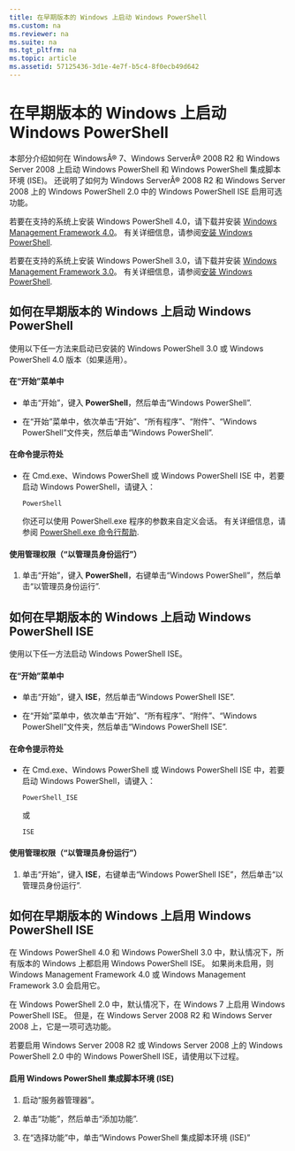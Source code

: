 ```yaml
---
title: 在早期版本的 Windows 上启动 Windows PowerShell
ms.custom: na
ms.reviewer: na
ms.suite: na
ms.tgt_pltfrm: na
ms.topic: article
ms.assetid: 57125436-3d1e-4e7f-b5c4-8f0ecb49d642
---
```

# 在早期版本的 Windows 上启动 Windows PowerShell
本部分介绍如何在 WindowsÂ® 7、Windows ServerÂ® 2008 R2 和 Windows Server 2008 上启动 Windows PowerShell 和 Windows PowerShell 集成脚本环境 (ISE)。 还说明了如何为 Windows ServerÂ® 2008 R2 和 Windows Server 2008 上的 Windows PowerShell 2.0 中的 Windows PowerShell ISE 启用可选功能。

若要在支持的系统上安装 Windows PowerShell 4.0，请下载并安装 [Windows Management Framework 4.0](http://go.microsoft.com/fwlink/?LinkID=293881)。 有关详细信息，请参阅[安装 Windows PowerShell](Installing-Windows-PowerShell.md).

若要在支持的系统上安装 Windows PowerShell 3.0，请下载并安装 [Windows Management Framework 3.0](http://go.microsoft.com/fwlink/?LinkID=240290)。 有关详细信息，请参阅[安装 Windows PowerShell](Installing-Windows-PowerShell.md).

## 如何在早期版本的 Windows 上启动 Windows PowerShell
使用以下任一方法来启动已安装的 Windows PowerShell 3.0 或 Windows PowerShell 4.0 版本（如果适用）。

#### 在“开始”菜单中

-   单击“开始”，键入 **PowerShell**，然后单击“Windows PowerShell”.

-   在“开始”菜单中，依次单击“开始”、“所有程序”、“附件”、“Windows PowerShell”文件夹，然后单击“Windows PowerShell”.

#### 在命令提示符处

-   在 Cmd.exe、Windows PowerShell 或 Windows PowerShell ISE 中，若要启动 Windows PowerShell，请键入：

    ```
    PowerShell
    ```

    你还可以使用 PowerShell.exe 程序的参数来自定义会话。 有关详细信息，请参阅 [PowerShell.exe 命令行帮助](../core-powershell/console/PowerShell.exe-Command-Line-Help.md).

#### 使用管理权限（“以管理员身份运行”）

1.  单击“开始”，键入 **PowerShell**，右键单击“Windows PowerShell”，然后单击“以管理员身份运行”.

## 如何在早期版本的 Windows 上启动 Windows PowerShell ISE
使用以下任一方法启动 Windows PowerShell ISE。

#### 在“开始”菜单中

-   单击“开始”，键入 **ISE**，然后单击“Windows PowerShell ISE”.

-   在“开始”菜单中，依次单击“开始”、“所有程序”、“附件”、“Windows PowerShell”文件夹，然后单击“Windows PowerShell ISE”.

#### 在命令提示符处

-   在 Cmd.exe、Windows PowerShell 或 Windows PowerShell ISE 中，若要启动 Windows PowerShell，请键入：

    ```
    PowerShell_ISE
    ```

    或

    ```
    ISE
    ```

#### 使用管理权限（“以管理员身份运行”）

1.  单击“开始”，键入 **ISE**，右键单击“Windows PowerShell ISE”，然后单击“以管理员身份运行”.

## 如何在早期版本的 Windows 上启用 Windows PowerShell ISE
在 Windows PowerShell 4.0 和 Windows PowerShell 3.0 中，默认情况下，所有版本的 Windows 上都启用 Windows PowerShell ISE。 如果尚未启用，则 Windows Management Framework 4.0 或 Windows Management Framework 3.0 会启用它。

在 Windows PowerShell 2.0 中，默认情况下，在 Windows 7 上启用 Windows PowerShell ISE。 但是，在 Windows Server 2008 R2 和 Windows Server 2008 上，它是一项可选功能。

若要启用 Windows Server 2008 R2 或 Windows Server 2008 上的 Windows PowerShell 2.0 中的 Windows PowerShell ISE，请使用以下过程。

#### 启用 Windows PowerShell 集成脚本环境 (ISE)

1.  启动“服务器管理器”。

2.  单击“功能”，然后单击“添加功能”.

3.  在“选择功能”中，单击“Windows PowerShell 集成脚本环境 (ISE)”



<!--HONumber=May16_HO2-->


